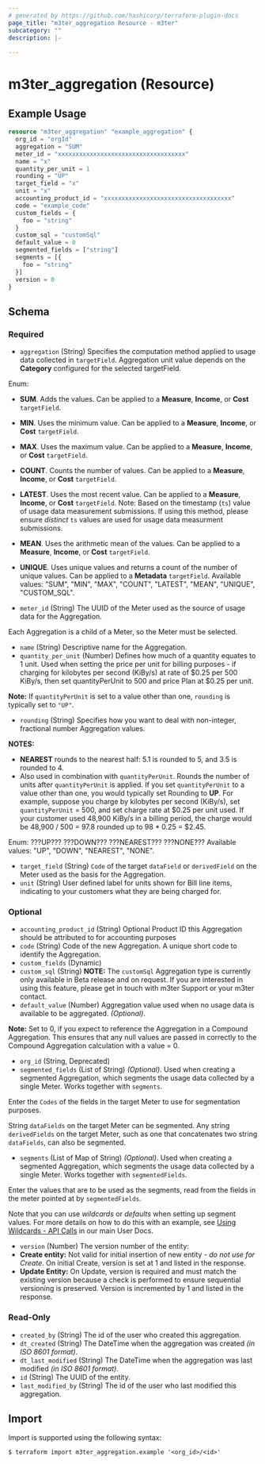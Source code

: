 ```yaml
---
# generated by https://github.com/hashicorp/terraform-plugin-docs
page_title: "m3ter_aggregation Resource - m3ter"
subcategory: ""
description: |-
  
---
```


# m3ter_aggregation (Resource)



## Example Usage

```terraform
resource "m3ter_aggregation" "example_aggregation" {
  org_id = "orgId"
  aggregation = "SUM"
  meter_id = "xxxxxxxxxxxxxxxxxxxxxxxxxxxxxxxxxxxx"
  name = "x"
  quantity_per_unit = 1
  rounding = "UP"
  target_field = "x"
  unit = "x"
  accounting_product_id = "xxxxxxxxxxxxxxxxxxxxxxxxxxxxxxxxxxxx"
  code = "example_code"
  custom_fields = {
    foo = "string"
  }
  custom_sql = "customSql"
  default_value = 0
  segmented_fields = ["string"]
  segments = [{
    foo = "string"
  }]
  version = 0
}
```

<!-- schema generated by tfplugindocs -->
## Schema

### Required

- `aggregation` (String) Specifies the computation method applied to usage data collected in `targetField`. Aggregation unit value depends on the **Category** configured for the selected targetField.

Enum: 

* **SUM**. Adds the values. Can be applied to a **Measure**, **Income**, or **Cost** `targetField`.

* **MIN**. Uses the minimum value. Can be applied to a **Measure**, **Income**, or **Cost** `targetField`.

* **MAX**. Uses the maximum value. Can be applied to a **Measure**, **Income**, or **Cost** `targetField`.

* **COUNT**. Counts the number of values. Can be applied to a **Measure**, **Income**, or **Cost** `targetField`.

* **LATEST**. Uses the most recent value. Can be applied to a **Measure**, **Income**, or **Cost** `targetField`. Note: Based on the timestamp (`ts`) value of usage data measurement submissions. If using this method, please ensure *distinct* `ts` values are used for usage data measurment submissions.

* **MEAN**. Uses the arithmetic mean of the values. Can be applied to a **Measure**, **Income**, or **Cost** `targetField`.

* **UNIQUE**. Uses unique values and returns a count of the number of unique values. Can be applied to a **Metadata** `targetField`.
Available values: "SUM", "MIN", "MAX", "COUNT", "LATEST", "MEAN", "UNIQUE", "CUSTOM_SQL".
- `meter_id` (String) The UUID of the Meter used as the source of usage data for the Aggregation.

Each Aggregation is a child of a Meter, so the Meter must be selected.
- `name` (String) Descriptive name for the Aggregation.
- `quantity_per_unit` (Number) Defines how much of a quantity equates to 1 unit. Used when setting the price per unit for billing purposes - if charging for kilobytes per second (KiBy/s) at rate of $0.25 per 500 KiBy/s, then set quantityPerUnit to 500 and price Plan at $0.25 per unit.

**Note:** If `quantityPerUnit` is set to a value other than one, `rounding` is typically set to `"UP"`.
- `rounding` (String) Specifies how you want to deal with non-integer, fractional number Aggregation values.

**NOTES:**
* **NEAREST** rounds to the nearest half: 5.1 is rounded to 5, and 3.5 is rounded to 4.
* Also used in combination with `quantityPerUnit`. Rounds the number of units after `quantityPerUnit` is applied. If you set `quantityPerUnit` to a value other than one, you would typically set Rounding to **UP**. For example, suppose you charge by kilobytes per second (KiBy/s), set `quantityPerUnit` = 500, and set charge rate at $0.25 per unit used. If your customer used 48,900 KiBy/s in a billing period, the charge would be 48,900 / 500 = 97.8 rounded up to 98 * 0.25 = $2.45.

Enum: ???UP??? ???DOWN??? ???NEAREST??? ???NONE???
Available values: "UP", "DOWN", "NEAREST", "NONE".
- `target_field` (String) `Code` of the target `dataField` or `derivedField` on the Meter used as the basis for the Aggregation.
- `unit` (String) User defined label for units shown for Bill line items, indicating to your customers what they are being charged for.

### Optional

- `accounting_product_id` (String) Optional Product ID this Aggregation should be attributed to for accounting purposes
- `code` (String) Code of the new Aggregation. A unique short code to identify the Aggregation.
- `custom_fields` (Dynamic)
- `custom_sql` (String) **NOTE:** The `customSql` Aggregation type is currently only available in Beta release and on request. If you are interested in using this feature, please get in touch with m3ter Support or your m3ter contact.
- `default_value` (Number) Aggregation value used when no usage data is available to be aggregated. *(Optional)*.

**Note:** Set to 0, if you expect to reference the Aggregation in a Compound Aggregation. This ensures that any null values are passed in correctly to the Compound Aggregation calculation with a value = 0.
- `org_id` (String, Deprecated)
- `segmented_fields` (List of String) *(Optional)*. Used when creating a segmented Aggregation, which segments the usage data collected by a single Meter. Works together with `segments`.

Enter the `Codes` of the fields in the target Meter to use for segmentation purposes.

String `dataFields` on the target Meter can be segmented. Any string `derivedFields` on the target Meter, such as one that concatenates two string `dataFields`, can also be segmented.
- `segments` (List of Map of String) *(Optional)*. Used when creating a segmented Aggregation, which segments the usage data collected by a single Meter. Works together with `segmentedFields`.

Enter the values that are to be used as the segments, read from the fields in the meter pointed at by `segmentedFields`.

Note that you can use *wildcards* or *defaults* when setting up segment values. For more details on how to do this with an example, see [Using Wildcards - API Calls](https://www.m3ter.com/docs/guides/setting-up-usage-data-meters-and-aggregations/segmented-aggregations#using-wildcards---api-calls) in our main User Docs.
- `version` (Number) The version number of the entity:
- **Create entity:** Not valid for initial insertion of new entity - *do not use for Create*. On initial Create, version is set at 1 and listed in the response.
- **Update Entity:**  On Update, version is required and must match the existing version because a check is performed to ensure sequential versioning is preserved. Version is incremented by 1 and listed in the response.

### Read-Only

- `created_by` (String) The id of the user who created this aggregation.
- `dt_created` (String) The DateTime when the aggregation was created *(in ISO 8601 format)*.
- `dt_last_modified` (String) The DateTime when the aggregation was last modified *(in ISO 8601 format)*.
- `id` (String) The UUID of the entity.
- `last_modified_by` (String) The id of the user who last modified this aggregation.

## Import

Import is supported using the following syntax:

```shell
$ terraform import m3ter_aggregation.example '<org_id>/<id>'
```
